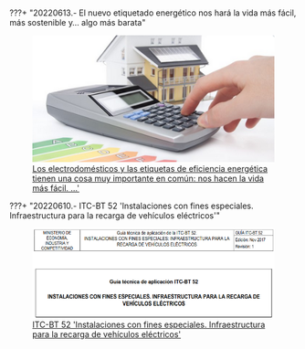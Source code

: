 #
???+  "20220613.- El nuevo etiquetado energético nos hará la vida más fácil, más sostenible y… algo más barata"
    <a href="ITC-BT 52/1. OBJETO Y AMBITO DE APLICACION/"><figure>
    <img src="./assets/images/2021-06-16_18-41.png" width="500" />
    <figcaption> Los electrodomésticos y las etiquetas de eficiencia energética tienen una cosa muy importante en común: nos hacen la vida más fácil. ...'
    </figcaption>
    </figure></a>



???+  "20220610.- ITC-BT 52 'Instalaciones con fines especiales. Infraestructura para la recarga de vehículos eléctricos'"
    <a href="ITC-BT 52/1. OBJETO Y AMBITO DE APLICACION/"><figure>
    <img src="./assets/images/2021-06-16_18-34.png" width="500" />
    <figcaption> ITC-BT 52 'Instalaciones con fines especiales. Infraestructura para la recarga de vehículos eléctricos'
    </figcaption>
    </figure></a>




